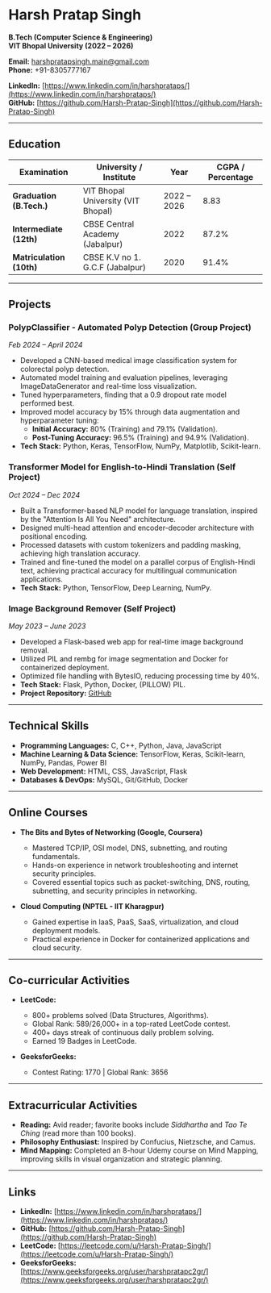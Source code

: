 # Harsh Pratap Singh

**B.Tech (Computer Science & Engineering)  
VIT Bhopal University (2022 – 2026)**

**Email:** [harshpratapsingh.main@gmail.com](mailto:harshpratapsingh.main@gmail.com)  
**Phone:** +91-8305777167

**LinkedIn:** [https://www.linkedin.com/in/harshprataps/](https://www.linkedin.com/in/harshprataps/)  
**GitHub:** [https://github.com/Harsh-Pratap-Singh](https://github.com/Harsh-Pratap-Singh)

---

## Education

| Examination            | University / Institute          | Year           | CGPA / Percentage |
|------------------------|---------------------------------|----------------|-------------------|
| **Graduation (B.Tech.)**       | VIT Bhopal University (VIT Bhopal)  | 2022 – 2026   | 8.83             |
| **Intermediate (12th)**         | CBSE Central Academy (Jabalpur)     | 2022         | 87.2%            |
| **Matriculation (10th)**        | CBSE K.V no 1. G.C.F (Jabalpur)       | 2020         | 91.4%            |

---

## Projects

### PolypClassifier - Automated Polyp Detection (Group Project)
*Feb 2024 – April 2024*
- Developed a CNN-based medical image classification system for colorectal polyp detection.
- Automated model training and evaluation pipelines, leveraging ImageDataGenerator and real-time loss visualization.
- Tuned hyperparameters, finding that a 0.9 dropout rate model performed best.
- Improved model accuracy by 15% through data augmentation and hyperparameter tuning:
  - **Initial Accuracy:** 80% (Training) and 79.1% (Validation).
  - **Post-Tuning Accuracy:** 96.5% (Training) and 94.9% (Validation).
- **Tech Stack:** Python, Keras, TensorFlow, NumPy, Matplotlib, Scikit-learn.

### Transformer Model for English-to-Hindi Translation (Self Project)
*Oct 2024 – Dec 2024*
- Built a Transformer-based NLP model for language translation, inspired by the "Attention Is All You Need" architecture.
- Designed multi-head attention and encoder-decoder architecture with positional encoding.
- Processed datasets with custom tokenizers and padding masking, achieving high translation accuracy.
- Trained and fine-tuned the model on a parallel corpus of English-Hindi text, achieving practical accuracy for multilingual communication applications.
- **Tech Stack:** Python, TensorFlow, Deep Learning, NumPy.

### Image Background Remover (Self Project)
*May 2023 – June 2023*
- Developed a Flask-based web app for real-time image background removal.
- Utilized PIL and rembg for image segmentation and Docker for containerized deployment.
- Optimized file handling with BytesIO, reducing processing time by 40%.
- **Tech Stack:** Flask, Python, Docker, (PILLOW) PIL.
- **Project Repository:** [GitHub](https://github.com/Harsh-Pratap-Singh/Drop_Remov_BR)

---

## Technical Skills

- **Programming Languages:** C, C++, Python, Java, JavaScript
- **Machine Learning & Data Science:** TensorFlow, Keras, Scikit-learn, NumPy, Pandas, Power BI
- **Web Development:** HTML, CSS, JavaScript, Flask
- **Databases & DevOps:** MySQL, Git/GitHub, Docker

---

## Online Courses

- **The Bits and Bytes of Networking (Google, Coursera)**
  - Mastered TCP/IP, OSI model, DNS, subnetting, and routing fundamentals.
  - Hands-on experience in network troubleshooting and internet security principles.
  - Covered essential topics such as packet-switching, DNS, routing, subnetting, and security principles in networking.
  
- **Cloud Computing (NPTEL - IIT Kharagpur)**
  - Gained expertise in IaaS, PaaS, SaaS, virtualization, and cloud deployment models.
  - Practical experience in Docker for containerized applications and cloud security.

---

## Co-curricular Activities

- **LeetCode:**
  - 800+ problems solved (Data Structures, Algorithms).
  - Global Rank: 589/26,000+ in a top-rated LeetCode contest.
  - 400+ days streak of continuous daily problem solving.
  - Earned 19 Badges in LeetCode.
  
- **GeeksforGeeks:**
  - Contest Rating: 1770 | Global Rank: 3656

---

## Extracurricular Activities

- **Reading:** Avid reader; favorite books include *Siddhartha* and *Tao Te Ching* (read more than 100 books).
- **Philosophy Enthusiast:** Inspired by Confucius, Nietzsche, and Camus.
- **Mind Mapping:** Completed an 8-hour Udemy course on Mind Mapping, improving skills in visual organization and strategic planning.

---

## Links

- **LinkedIn:** [https://www.linkedin.com/in/harshprataps/](https://www.linkedin.com/in/harshprataps/)
- **GitHub:** [https://github.com/Harsh-Pratap-Singh](https://github.com/Harsh-Pratap-Singh)
- **LeetCode:** [https://leetcode.com/u/Harsh-Pratap-Singh/](https://leetcode.com/u/Harsh-Pratap-Singh/)
- **GeeksforGeeks:** [https://www.geeksforgeeks.org/user/harshpratapc2gr/](https://www.geeksforgeeks.org/user/harshpratapc2gr/)
